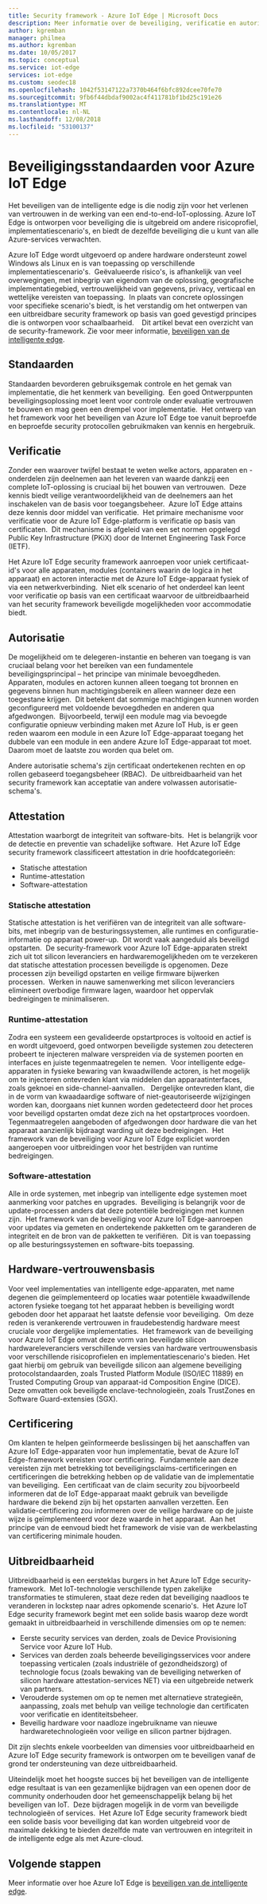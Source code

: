 ```yaml
---
title: Security framework - Azure IoT Edge | Microsoft Docs
description: Meer informatie over de beveiliging, verificatie en autorisatie-normen die zijn gebruikt voor het ontwikkelen van Azure IoT Edge en moeten worden beschouwd als u uw oplossing ontwerpt
author: kgremban
manager: philmea
ms.author: kgremban
ms.date: 10/05/2017
ms.topic: conceptual
ms.service: iot-edge
services: iot-edge
ms.custom: seodec18
ms.openlocfilehash: 1042f53147122a7370b464f6bfc892dcee70fe70
ms.sourcegitcommit: 9fb6f44dbdaf9002ac4f411781bf1bd25c191e26
ms.translationtype: MT
ms.contentlocale: nl-NL
ms.lasthandoff: 12/08/2018
ms.locfileid: "53100137"
---
```

# <a name="security-standards-for-azure-iot-edge"></a>Beveiligingsstandaarden voor Azure IoT Edge

Het beveiligen van de intelligente edge is die nodig zijn voor het verlenen van vertrouwen in de werking van een end-to-end-IoT-oplossing. Azure IoT Edge is ontworpen voor beveiliging die is uitgebreid om andere risicoprofiel, implementatiescenario's, en biedt de dezelfde beveiliging die u kunt van alle Azure-services verwachten.

Azure IoT Edge wordt uitgevoerd op andere hardware ondersteunt zowel Windows als Linux en is van toepassing op verschillende implementatiescenario's.  Geëvalueerde risico's, is afhankelijk van veel overwegingen, met inbegrip van eigendom van de oplossing, geografische implementatiegebied, vertrouwelijkheid van gegevens, privacy, verticaal en wettelijke vereisten van toepassing.  In plaats van concrete oplossingen voor specifieke scenario's biedt, is het verstandig om het ontwerpen van een uitbreidbare security framework op basis van goed gevestigd principes die is ontworpen voor schaalbaarheid. 
 
Dit artikel bevat een overzicht van de security-framework. Zie voor meer informatie, [beveiligen van de intelligente edge](https://azure.microsoft.com/blog/securing-the-intelligent-edge/).

## <a name="standards"></a>Standaarden

Standaarden bevorderen gebruiksgemak controle en het gemak van implementatie, die het kenmerk van beveiliging.  Een goed Ontwerppunten beveiligingsoplossing moet leent voor controle onder evaluatie vertrouwen te bouwen en mag geen een drempel voor implementatie.  Het ontwerp van het framework voor het beveiligen van Azure IoT Edge toe vanuit beproefde en beproefde security protocollen gebruikmaken van kennis en hergebruik. 

## <a name="authentication"></a>Verificatie

Zonder een waarover twijfel bestaat te weten welke actors, apparaten en -onderdelen zijn deelnemen aan het leveren van waarde dankzij een complete IoT-oplossing is cruciaal bij het bouwen van vertrouwen.  Deze kennis biedt veilige verantwoordelijkheid van de deelnemers aan het inschakelen van de basis voor toegangsbeheer.  Azure IoT Edge attains deze kennis door middel van verificatie.  Het primaire mechanisme voor verificatie voor de Azure IoT Edge-platform is verificatie op basis van certificaten.  Dit mechanisme is afgeleid van een set normen opgelegd Public Key Infrastructure (PKiX) door de Internet Engineering Task Force (IETF).     

Het Azure IoT Edge security framework aanroepen voor uniek certificaat-id's voor alle apparaten, modules (containers waarin de logica in het apparaat) en actoren interactie met de Azure IoT Edge-apparaat fysiek of via een netwerkverbinding.  Niet elk scenario of het onderdeel kan leent voor verificatie op basis van een certificaat waarvoor de uitbreidbaarheid van het security framework beveiligde mogelijkheden voor accommodatie biedt. 

## <a name="authorization"></a>Autorisatie

De mogelijkheid om te delegeren-instantie en beheren van toegang is van cruciaal belang voor het bereiken van een fundamentele beveiligingsprincipal – het principe van minimale bevoegdheden.  Apparaten, modules en actoren kunnen alleen toegang tot bronnen en gegevens binnen hun machtigingsbereik en alleen wanneer deze een toegestane krijgen.  Dit betekent dat sommige machtigingen kunnen worden geconfigureerd met voldoende bevoegdheden en anderen qua afgedwongen.  Bijvoorbeeld, terwijl een module mag via bevoegde configuratie opnieuw verbinding maken met Azure IoT Hub, is er geen reden waarom een module in een Azure IoT Edge-apparaat toegang het dubbele van een module in een andere Azure IoT Edge-apparaat tot moet.  Daarom moet de laatste zou worden qua belet om. 

Andere autorisatie schema's zijn certificaat ondertekenen rechten en op rollen gebaseerd toegangsbeheer (RBAC).  De uitbreidbaarheid van het security framework kan acceptatie van andere volwassen autorisatie-schema's. 

## <a name="attestation"></a>Attestation

Attestation waarborgt de integriteit van software-bits.  Het is belangrijk voor de detectie en preventie van schadelijke software.  Het Azure IoT Edge security framework classificeert attestation in drie hoofdcategorieën:

* Statische attestation
* Runtime-attestation
* Software-attestation

### <a name="static-attestation"></a>Statische attestation

Statische attestation is het verifiëren van de integriteit van alle software-bits, met inbegrip van de besturingssystemen, alle runtimes en configuratie-informatie op apparaat power-up.  Dit wordt vaak aangeduid als beveiligd opstarten.  De security-framework voor Azure IoT Edge-apparaten strekt zich uit tot silicon leveranciers en hardwaremogelijkheden om te verzekeren dat statische attestation processen beveiligde is opgenomen. Deze processen zijn beveiligd opstarten en veilige firmware bijwerken processen.  Werken in nauwe samenwerking met silicon leveranciers elimineert overbodige firmware lagen, waardoor het oppervlak bedreigingen te minimaliseren. 

### <a name="runtime-attestation"></a>Runtime-attestation

Zodra een systeem een gevalideerde opstartproces is voltooid en actief is en wordt uitgevoerd, goed ontworpen beveiligde systemen zou detecteren probeert te injecteren malware verspreiden via de systemen poorten en interfaces en juiste tegenmaatregelen te nemen.  Voor intelligente edge-apparaten in fysieke bewaring van kwaadwillende actoren, is het mogelijk om te injecteren ontevreden klant via middelen dan apparaatinterfaces, zoals geknoei en side-channel-aanvallen.   Dergelijke ontevreden klant, die in de vorm van kwaadaardige software of niet-geautoriseerde wijzigingen worden kan, doorgaans niet kunnen worden gedetecteerd door het proces voor beveiligd opstarten omdat deze zich na het opstartproces voordoen.  Tegenmaatregelen aangeboden of afgedwongen door hardware die van het apparaat aanzienlijk bijdraagt warding uit deze bedreigingen.  Het framework van de beveiliging voor Azure IoT Edge expliciet worden aangeroepen voor uitbreidingen voor het bestrijden van runtime bedreigingen.     

### <a name="software-attestation"></a>Software-attestation

Alle in orde systemen, met inbegrip van intelligente edge systemen moet aanmerking voor patches en upgrades.  Beveiliging is belangrijk voor de update-processen anders dat deze potentiële bedreigingen met kunnen zijn.  Het framework van de beveiliging voor Azure IoT Edge-aanroepen voor updates via gemeten en ondertekende pakketten om te garanderen de integriteit en de bron van de pakketten te verifiëren.  Dit is van toepassing op alle besturingssystemen en software-bits toepassing. 

## <a name="hardware-root-of-trust"></a>Hardware-vertrouwensbasis

Voor veel implementaties van intelligente edge-apparaten, met name degenen die geïmplementeerd op locaties waar potentiële kwaadwillende actoren fysieke toegang tot het apparaat hebben is beveiliging wordt geboden door het apparaat het laatste defensie voor beveiliging.  Om deze reden is verankerende vertrouwen in fraudebestendig hardware meest cruciale voor dergelijke implementaties.  Het framework van de beveiliging voor Azure IoT Edge omvat deze vorm van beveiligde silicon hardwareleveranciers verschillende versies van hardware vertrouwensbasis voor verschillende risicoprofielen en implementatiescenario's bieden. Het gaat hierbij om gebruik van beveiligde silicon aan algemene beveiliging protocolstandaarden, zoals Trusted Platform Module (ISO/IEC 11889) en Trusted Computing Group van apparaat-id Composition Engine (DICE).  Deze omvatten ook beveiligde enclave-technologieën, zoals TrustZones en Software Guard-extensies (SGX). 

## <a name="certification"></a>Certificering

Om klanten te helpen geïnformeerde beslissingen bij het aanschaffen van Azure IoT Edge-apparaten voor hun implementatie, bevat de Azure IoT Edge-framework vereisten voor certificering.  Fundamentele aan deze vereisten zijn met betrekking tot beveiligingsclaims-certificeringen en certificeringen die betrekking hebben op de validatie van de implementatie van beveiliging.  Een certificaat van de claim security zou bijvoorbeeld informeren dat de IoT Edge-apparaat maakt gebruik van beveiligde hardware die bekend zijn bij het opstarten aanvallen verzetten. Een validatie-certificering zou informeren over de veilige hardware op de juiste wijze is geïmplementeerd voor deze waarde in het apparaat.  Aan het principe van de eenvoud biedt het framework de visie van de werkbelasting van certificering minimale houden.   

## <a name="extensibility"></a>Uitbreidbaarheid

Uitbreidbaarheid is een eersteklas burgers in het Azure IoT Edge security-framework.  Met IoT-technologie verschillende typen zakelijke transformaties te stimuleren, staat deze reden dat beveiliging naadloos te veranderen in lockstep naar adres opkomende scenario's.  Het Azure IoT Edge security framework begint met een solide basis waarop deze wordt gemaakt in uitbreidbaarheid in verschillende dimensies om op te nemen: 

* Eerste security services van derden, zoals de Device Provisioning Service voor Azure IoT Hub.
* Services van derden zoals beheerde beveiligingsservices voor andere toepassing verticalen (zoals industriële of gezondheidszorg) of technologie focus (zoals bewaking van de beveiliging netwerken of silicon hardware attestation-services NET) via een uitgebreide netwerk van partners.
* Verouderde systemen om op te nemen met alternatieve strategieën, aanpassing, zoals met behulp van veilige technologie dan certificaten voor verificatie en identiteitsbeheer.
* Beveilig hardware voor naadloze ingebruikname van nieuwe hardwaretechnologieën voor veilige en silicon partner bijdragen.

Dit zijn slechts enkele voorbeelden van dimensies voor uitbreidbaarheid en Azure IoT Edge security framework is ontworpen om te beveiligen vanaf de grond ter ondersteuning van deze uitbreidbaarheid. 

Uiteindelijk moet het hoogste succes bij het beveiligen van de intelligente edge resultaat is van een gezamenlijke bijdragen van een openen door de community onderhouden door het gemeenschappelijk belang bij het beveiligen van IoT.  Deze bijdragen mogelijk in de vorm van beveiligde technologieën of services.  Het Azure IoT Edge security framework biedt een solide basis voor beveiliging dat kan worden uitgebreid voor de maximale dekking te bieden dezelfde mate van vertrouwen en integriteit in de intelligente edge als met Azure-cloud.  

## <a name="next-steps"></a>Volgende stappen

Meer informatie over hoe Azure IoT Edge is [beveiligen van de intelligente edge](https://azure.microsoft.com/blog/securing-the-intelligent-edge/).
